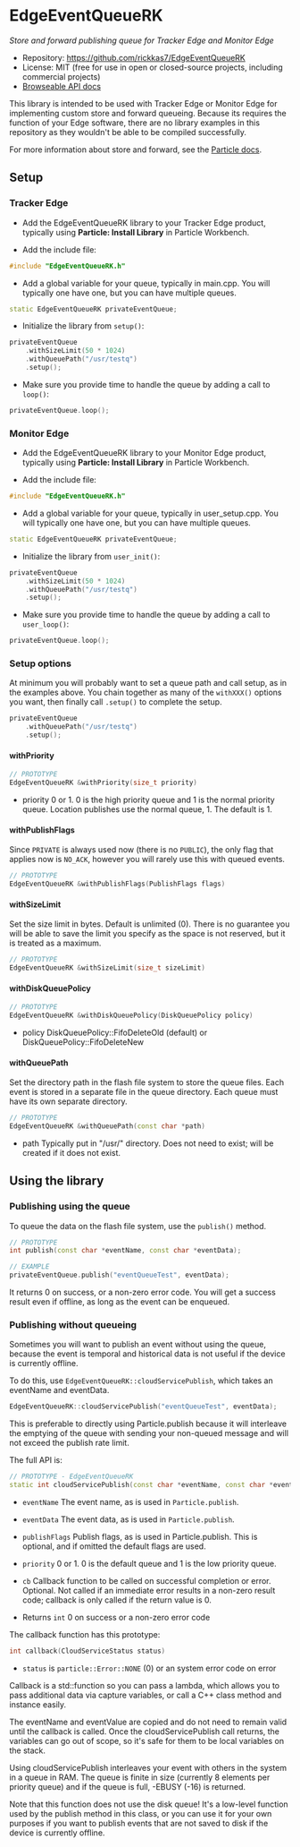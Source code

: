 # EdgeEventQueueRK

*Store and forward publishing queue for Tracker Edge and Monitor Edge*

- Repository: https://github.com/rickkas7/EdgeEventQueueRK
- License: MIT (free for use in open or closed-source projects, including commercial projects)
- [Browseable API docs](https://rickkas7.github.io/index.html)

This library is intended to be used with Tracker Edge or Monitor Edge for implementing custom store and forward queueing. Because its requires the
function of your Edge software, there are no library examples in this repository as they wouldn't be able to be compiled successfully.

For more information about store and forward, see the [Particle docs](https://docs.particle.io/firmware/tracker-edge/sotre-and-forward/).


## Setup

### Tracker Edge


- Add the EdgeEventQueueRK library to your Tracker Edge product, typically using **Particle: Install Library** in Particle Workbench.

- Add the include file:

```cpp
#include "EdgeEventQueueRK.h"
```

- Add a global variable for your queue, typically in main.cpp. You will typically one have one, but you can have multiple queues.

```cpp
static EdgeEventQueueRK privateEventQueue;
```

- Initialize the library from `setup()`:

```cpp
privateEventQueue
    .withSizeLimit(50 * 1024)
    .withQueuePath("/usr/testq")
    .setup();
```

- Make sure you provide time to handle the queue by adding a call to `loop()`:

```cpp
privateEventQueue.loop();
```


### Monitor Edge

- Add the EdgeEventQueueRK library to your Monitor Edge product, typically using **Particle: Install Library** in Particle Workbench.

- Add the include file:

```cpp
#include "EdgeEventQueueRK.h"
```

- Add a global variable for your queue, typically in user_setup.cpp. You will typically one have one, but you can have multiple queues.

```cpp
static EdgeEventQueueRK privateEventQueue;
```

- Initialize the library from `user_init()`:

```cpp
privateEventQueue
    .withSizeLimit(50 * 1024)
    .withQueuePath("/usr/testq")
    .setup();
```

- Make sure you provide time to handle the queue by adding a call to `user_loop()`:

```cpp
privateEventQueue.loop();
```

### Setup options

At minimum you will probably want to set a queue path and call setup, as in the examples above. You chain together as many of the
`withXXX()` options you want, then finally call `.setup()` to complete the setup.

```cpp
privateEventQueue
    .withQueuePath("/usr/testq")
    .setup();
```

#### withPriority

```cpp
// PROTOTYPE
EdgeEventQueueRK &withPriority(size_t priority)
```

- priority 0 or 1. 0 is the high priority queue and 1 is the normal priority queue. Location publishes use the normal queue, 1. The default is 1.

#### withPublishFlags

Since `PRIVATE` is always used now (there is no `PUBLIC`), the only flag that applies now is `NO_ACK`, however you will
rarely use this with queued events.

```cpp 
// PROTOTYPE
EdgeEventQueueRK &withPublishFlags(PublishFlags flags)
```

#### withSizeLimit

Set the size limit in bytes. Default is unlimited (0). There is no guarantee you will be able to save the limit you specify
as the space is not reserved, but it is treated as a maximum.

```cpp
// PROTOTYPE
EdgeEventQueueRK &withSizeLimit(size_t sizeLimit)
```

#### withDiskQueuePolicy

```cpp
// PROTOTYPE
EdgeEventQueueRK &withDiskQueuePolicy(DiskQueuePolicy policy)
```

- policy DiskQueuePolicy::FifoDeleteOld (default) or DiskQueuePolicy::FifoDeleteNew

#### withQueuePath

Set the directory path in the flash file system to store the queue files. Each event is stored in a separate file
in the queue directory. Each queue must have its own separate directory.

```cpp
// PROTOTYPE
EdgeEventQueueRK &withQueuePath(const char *path)
```

- path Typically put in "/usr/" directory. Does not need to exist; will be created if it does not exist.


## Using the library

### Publishing using the queue

To queue the data on the flash file system, use the `publish()` method.

```cpp
// PROTOTYPE
int publish(const char *eventName, const char *eventData);

// EXAMPLE
privateEventQueue.publish("eventQueueTest", eventData);
```

It returns 0 on success, or a non-zero error code. You will get a success result even if offline, as long as the event can be enqueued.

### Publishing without queueing

Sometimes you will want to publish an event without using the queue, because the event is temporal and historical data is not useful if the 
device is currently offline.

To do this, use `EdgeEventQueueRK::cloudServicePublish`, which takes an eventName and eventData. 

```cpp
EdgeEventQueueRK::cloudServicePublish("eventQueueTest", eventData);
```

This is preferable to directly using Particle.publish because it will interleave the emptying of the queue with sending your non-queued 
message and will not exceed the publish rate limit. 

The full API is:

```cpp
// PROTOTYPE - EdgeEventQueueRK
static int cloudServicePublish(const char *eventName, const char *eventData, PublishFlags publishFlags = {}, size_t priority = 0, std::function<int(CloudServiceStatus)> cb = 0);
```

- `eventName` The event name, as is used in `Particle.publish`. 

- `eventData` The event data, as is used in `Particle.publish`.

- `publishFlags` Publish flags, as is used in Particle.publish. This is optional, and if omitted the default flags are used.

- `priority` 0 or 1. 0 is the default queue and 1 is the low priority queue.

- `cb` Callback function to be called on successful completion or error. Optional. Not called if an immediate error
results in a non-zero result code; callback is only called if the return value is 0.

- Returns `int` 0 on success or a non-zero error code

The callback function has this prototype:

```cpp
int callback(CloudServiceStatus status)
```

- `status` is `particle::Error::NONE` (0) or an system error code on error

Callback is a std::function so you can pass a lambda, which allows you to pass additional data via capture variables, or
call a C++ class method and instance easily.

The eventName and eventValue are copied and do not need to remain valid until the callback is called. Once the
cloudServicePublish call returns, the variables can go out of scope, so it's safe for them to be local variables
on the stack.

Using cloudServicePublish interleaves your event with others in the system in a queue in RAM. The queue is finite
in size (currently 8 elements per priority queue) and if the queue is full, -EBUSY (-16) is returned.

Note that this function does not use the disk queue! It's a low-level function used by the publish method in this
class, or you can use it for your own purposes if you want to publish events that are not saved to disk if the device
is currently offline.

